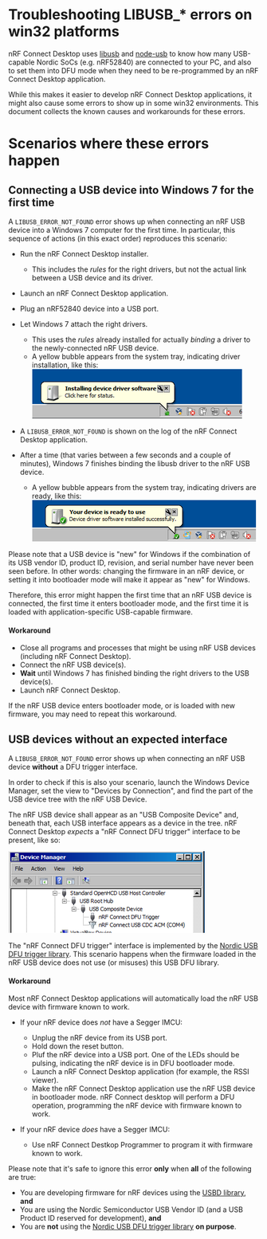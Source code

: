 # Troubleshooting LIBUSB_* errors on win32 platforms

nRF Connect Desktop uses [libusb](https://libusb.info/) and [node-usb](https://github.com/tessel/node-usb) to know how many USB-capable Nordic SoCs (e.g. nRF52840) are connected to your PC, and also to set them into DFU mode when they need to be re-programmed by an nRF Connect Desktop application.

While this makes it easier to develop nRF Connect Desktop applications, it might also cause some errors to show up in some win32 environments. This document collects the known causes and workarounds for these errors.

# Scenarios where these errors happen

## Connecting a USB device into Windows 7 for the first time

A `LIBUSB_ERROR_NOT_FOUND` error shows up when connecting an nRF USB device into a Windows 7 computer for the first time. In particular, this sequence of actions (in this exact order) reproduces this scenario:

- Run the nRF Connect Desktop installer.
  - This includes the *rules* for the right drivers, but not the actual link between a USB device and its driver.
- Launch an nRF Connect Desktop application.
- Plug an nRF52840 device into a USB port.
- Let Windows 7 attach the right drivers.
  - This uses the *rules* already installed for actually *binding* a driver to the newly-connected nRF USB device.
  - A yellow bubble appears from the system tray, indicating driver installation, like this: 
  ![screenshot](win32-drivers-installing.png)

- A `LIBUSB_ERROR_NOT_FOUND` is shown on the log of the nRF Connect Desktop application.
- After a time (that varies between a few seconds and a couple of minutes), Windows 7 finishes binding the libusb driver to the nRF USB device.
  - A yellow bubble appears from the system tray, indicating drivers are ready, like this:
  ![screenshot](win32-drivers-ready.png)

Please note that a USB device is "new" for Windows if the combination of its USB vendor ID, product ID, revision, and serial number have never been seen before. In other words: changing the firmware in an nRF device, or setting it into bootloader mode will make it appear as "new" for Windows.

Therefore, this error might happen the first time that an nRF USB device is connected, the first time it enters bootloader mode, and the first time it is loaded with application-specific USB-capable firmware.

#### Workaround

- Close all programs and processes that might be using nRF USB devices (including nRF Connect Desktop).
- Connect the nRF USB device(s).
- **Wait** until Windows 7 has finished binding the right drivers to the USB device(s).
- Launch nRF Connect Desktop.

If the nRF USB device enters bootloader mode, or is loaded with new firmware, you may need to repeat this workaround.

## USB devices without an expected interface

A `LIBUSB_ERROR_NOT_FOUND` error shows up when connecting an nRF USB device **without** a DFU trigger interface.

In order to check if this is also your scenario, launch the Windows Device Manager, set the view to "Devices by Connection", and find the part of the USB device tree with the nRF USB Device.

The nRF USB device shall appear as an "USB Composite Device" and, beneath that, each USB interface appears as a device in the tree. nRF Connect Desktop *expects* a "nRF Connect DFU trigger" interface to be present, like so:

![screenshot](win32-usbtree-expected.png)

The "nRF Connect DFU trigger" interface is implemented by the [Nordic USB DFU trigger library](http://infocenter.nordicsemi.com/topic/com.nordic.infocenter.sdk5.v15.0.0/group__nrf__dfu__trigger__usb.html). This scenario happens when the firmware loaded in the nRF USB device does not use (or misuses) this USB DFU library.

#### Workaround

Most nRF Connect Desktop applications will automatically load the nRF USB device with firmware known to work.

- If your nRF device does *not* have a Segger IMCU:
  - Unplug the nRF device from its USB port.
  - Hold down the reset button.
  - Pluf the nRF device into a USB port. One of the LEDs should be pulsing, indicating the nRF device is in DFU bootloader mode.
  - Launch a nRF Connect Desktop application (for example, the RSSI viewer).
  - Make the nRF Connect Desktop application use the nRF USB device in bootloader mode. nRF Connect desktop will perform a DFU operation, programming the nRF device with firmware known to work.

- If your nRF device *does* have a Segger IMCU:
  - Use nRF Connect Destkop Programmer to program it with firmware known to work.

Please note that it's safe to ignore this error **only** when **all** of the following are true:

- You are developing firmware for nRF devices using the [USBD library](http://infocenter.nordicsemi.com/topic/com.nordic.infocenter.sdk5.v15.0.0/group__app__usbd.html?cp=4_0_0_6_11_58), **and**
- You are using the Nordic Semiconductor USB Vendor ID (and a USB Product ID reserved for development), **and**
- You are **not** using the [Nordic USB DFU trigger library](http://infocenter.nordicsemi.com/topic/com.nordic.infocenter.sdk5.v15.0.0/group__nrf__dfu__trigger__usb.html) **on purpose**.

